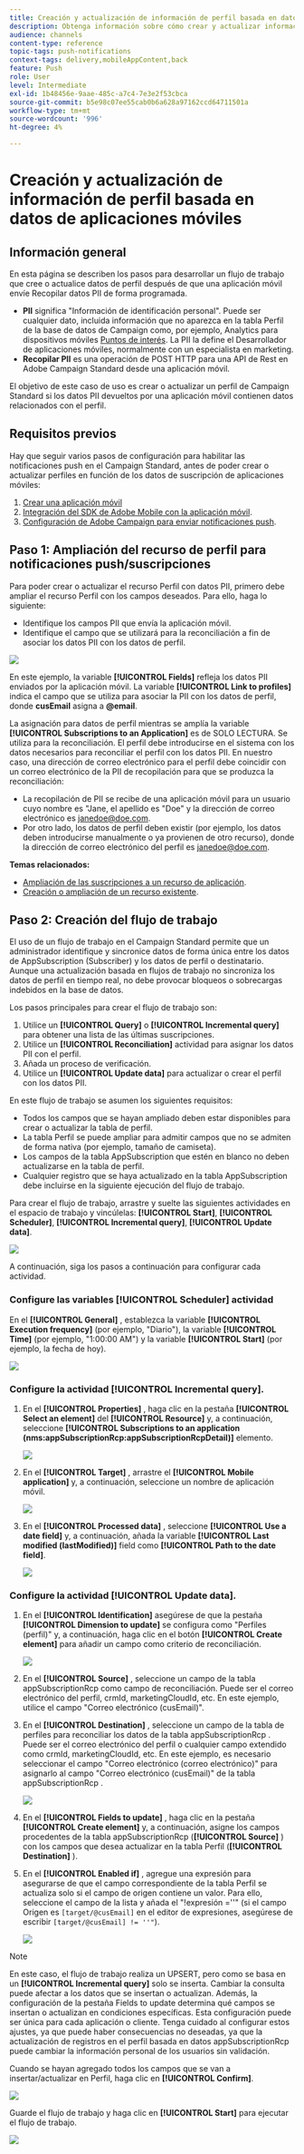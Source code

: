 ```yaml
---
title: Creación y actualización de información de perfil basada en datos de aplicaciones móviles
description: Obtenga información sobre cómo crear y actualizar información de perfil basada en datos de aplicaciones móviles.
audience: channels
content-type: reference
topic-tags: push-notifications
context-tags: delivery,mobileAppContent,back
feature: Push
role: User
level: Intermediate
exl-id: 1b48456e-9aae-485c-a7c4-7e3e2f53cbca
source-git-commit: b5e98c07ee55cab0b6a628a97162ccd64711501a
workflow-type: tm+mt
source-wordcount: '996'
ht-degree: 4%

---
```


# Creación y actualización de información de perfil basada en datos de aplicaciones móviles

## Información general

En esta página se describen los pasos para desarrollar un flujo de trabajo que cree o actualice datos de perfil después de que una aplicación móvil envíe Recopilar datos PII de forma programada.

* **PII** significa &quot;Información de identificación personal&quot;. Puede ser cualquier dato, incluida información que no aparezca en la tabla Perfil de la base de datos de Campaign como, por ejemplo, Analytics para dispositivos móviles [Puntos de interés](../../integrating/using/about-campaign-points-of-interest-data-integration.md). La PII la define el Desarrollador de aplicaciones móviles, normalmente con un especialista en marketing.
* **Recopilar PII** es una operación de POST HTTP para una API de Rest en Adobe Campaign Standard desde una aplicación móvil.

El objetivo de este caso de uso es crear o actualizar un perfil de Campaign Standard si los datos PII devueltos por una aplicación móvil contienen datos relacionados con el perfil.

## Requisitos previos

Hay que seguir varios pasos de configuración para habilitar las notificaciones push en el Campaign Standard, antes de poder crear o actualizar perfiles en función de los datos de suscripción de aplicaciones móviles:

1. [Crear una aplicación móvil](../../administration/using/configuring-a-mobile-application.md)
1. [Integración del SDK de Adobe Mobile con la aplicación móvil](../../administration/using/supported-mobile-use-cases.md).
1. [Configuración de Adobe Campaign para enviar notificaciones push](../../administration/using/configuring-a-mobile-application.md).

## Paso 1: Ampliación del recurso de perfil para notificaciones push/suscripciones

Para poder crear o actualizar el recurso Perfil con datos PII, primero debe ampliar el recurso Perfil con los campos deseados. Para ello, haga lo siguiente:

* Identifique los campos PII que envía la aplicación móvil.
* Identifique el campo que se utilizará para la reconciliación a fin de asociar los datos PII con los datos de perfil.

![](assets/update_profile1.png)

En este ejemplo, la variable **[!UICONTROL Fields]** refleja los datos PII enviados por la aplicación móvil. La variable **[!UICONTROL Link to profiles]** indica el campo que se utiliza para asociar la PII con los datos de perfil, donde **cusEmail** asigna a **@email**.

La asignación para datos de perfil mientras se amplía la variable **[!UICONTROL Subscriptions to an Application]** es de SOLO LECTURA. Se utiliza para la reconciliación. El perfil debe introducirse en el sistema con los datos necesarios para reconciliar el perfil con los datos PII. En nuestro caso, una dirección de correo electrónico para el perfil debe coincidir con un correo electrónico de la PII de recopilación para que se produzca la reconciliación:

* La recopilación de PII se recibe de una aplicación móvil para un usuario cuyo nombre es &quot;Jane, el apellido es &quot;Doe&quot; y la dirección de correo electrónico es janedoe@doe.com.
* Por otro lado, los datos de perfil deben existir (por ejemplo, los datos deben introducirse manualmente o ya provienen de otro recurso), donde la dirección de correo electrónico del perfil es janedoe@doe.com.

**Temas relacionados:**

* [Ampliación de las suscripciones a un recurso de aplicación](../../developing/using/extending-the-subscriptions-to-an-application-resource.md).
* [Creación o ampliación de un recurso existente](../../developing/using/key-steps-to-add-a-resource.md).

## Paso 2: Creación del flujo de trabajo

El uso de un flujo de trabajo en el Campaign Standard permite que un administrador identifique y sincronice datos de forma única entre los datos de AppSubscription (Subscriber) y los datos de perfil o destinatario. Aunque una actualización basada en flujos de trabajo no sincroniza los datos de perfil en tiempo real, no debe provocar bloqueos o sobrecargas indebidos en la base de datos.

Los pasos principales para crear el flujo de trabajo son:

1. Utilice un **[!UICONTROL Query]** o **[!UICONTROL Incremental query]** para obtener una lista de las últimas suscripciones.
1. Utilice un **[!UICONTROL Reconciliation]** actividad para asignar los datos PII con el perfil.
1. Añada un proceso de verificación.
1. Utilice un **[!UICONTROL Update data]** para actualizar o crear el perfil con los datos PII.

En este flujo de trabajo se asumen los siguientes requisitos:

* Todos los campos que se hayan ampliado deben estar disponibles para crear o actualizar la tabla de perfil.
* La tabla Perfil se puede ampliar para admitir campos que no se admiten de forma nativa (por ejemplo, tamaño de camiseta).
* Los campos de la tabla AppSubscription que estén en blanco no deben actualizarse en la tabla de perfil.
* Cualquier registro que se haya actualizado en la tabla AppSubscription debe incluirse en la siguiente ejecución del flujo de trabajo.

Para crear el flujo de trabajo, arrastre y suelte las siguientes actividades en el espacio de trabajo y vincúlelas: **[!UICONTROL Start]**, **[!UICONTROL Scheduler]**, **[!UICONTROL Incremental query]**, **[!UICONTROL Update data]**.

![](assets/update_profile0.png)

A continuación, siga los pasos a continuación para configurar cada actividad.

### Configure las variables **[!UICONTROL Scheduler]** actividad

En el **[!UICONTROL General]** , establezca la variable **[!UICONTROL Execution frequency]** (por ejemplo, &quot;Diario&quot;), la variable **[!UICONTROL Time]** (por ejemplo, &quot;1:00:00 AM&quot;) y la variable **[!UICONTROL Start]** (por ejemplo, la fecha de hoy).

![](assets/update_profile2.png)

### Configure la actividad **[!UICONTROL Incremental query]**.

1. En el **[!UICONTROL Properties]** , haga clic en la pestaña **[!UICONTROL Select an element]** del **[!UICONTROL Resource]** y, a continuación, seleccione **[!UICONTROL Subscriptions to an application (nms:appSubscriptionRcp:appSubscriptionRcpDetail)]** elemento.

   ![](assets/update_profile3.png)

1. En el **[!UICONTROL Target]** , arrastre el **[!UICONTROL Mobile application]** y, a continuación, seleccione un nombre de aplicación móvil.

   ![](assets/update_profile4.png)

1. En el **[!UICONTROL Processed data]** , seleccione **[!UICONTROL Use a date field]** y, a continuación, añada la variable **[!UICONTROL Last modified (lastModified)]**  field como **[!UICONTROL Path to the date field]**.

   ![](assets/update_profile5.png)

### Configure la actividad **[!UICONTROL Update data]**.

1. En el **[!UICONTROL Identification]** asegúrese de que la pestaña **[!UICONTROL Dimension to update]** se configura como &quot;Perfiles (perfil)&quot; y, a continuación, haga clic en el botón **[!UICONTROL Create element]** para añadir un campo como criterio de reconciliación.

   ![](assets/update_profile_createelement.png)

1. En el **[!UICONTROL Source]** , seleccione un campo de la tabla appSubscriptionRcp como campo de reconciliación. Puede ser el correo electrónico del perfil, crmId, marketingCloudId, etc. En este ejemplo, utilice el campo &quot;Correo electrónico (cusEmail)&quot;.

1. En el **[!UICONTROL Destination]** , seleccione un campo de la tabla de perfiles para reconciliar los datos de la tabla appSubscriptionRcp . Puede ser el correo electrónico del perfil o cualquier campo extendido como crmId, marketingCloudId, etc. En este ejemplo, es necesario seleccionar el campo &quot;Correo electrónico (correo electrónico)&quot; para asignarlo al campo &quot;Correo electrónico (cusEmail)&quot; de la tabla appSubscriptionRcp .

   ![](assets/update_profile7.png)

1. En el **[!UICONTROL Fields to update]** , haga clic en la pestaña **[!UICONTROL Create element]** y, a continuación, asigne los campos procedentes de la tabla appSubscriptionRcp (**[!UICONTROL Source]** ) con los campos que desea actualizar en la tabla Perfil (**[!UICONTROL Destination]** ).

1. En el **[!UICONTROL Enabled if]** , agregue una expresión para asegurarse de que el campo correspondiente de la tabla Perfil se actualiza solo si el campo de origen contiene un valor. Para ello, seleccione el campo de la lista y añada el &quot;!expresión =&#39;&#39;&quot; (si el campo Origen es `[target/@cusEmail]` en el editor de expresiones, asegúrese de escribir `[target/@cusEmail] != ''"`).

   ![](assets/update_profile8.png)

>[!NOTE]
>
>En este caso, el flujo de trabajo realiza un UPSERT, pero como se basa en un **[!UICONTROL Incremental query]** solo se inserta. Cambiar la consulta puede afectar a los datos que se insertan o actualizan.
>Además, la configuración de la pestaña Fields to update determina qué campos se insertan o actualizan en condiciones específicas. Esta configuración puede ser única para cada aplicación o cliente.
>Tenga cuidado al configurar estos ajustes, ya que puede haber consecuencias no deseadas, ya que la actualización de registros en el perfil basada en datos appSubscriptionRcp puede cambiar la información personal de los usuarios sin validación.

Cuando se hayan agregado todos los campos que se van a insertar/actualizar en Perfil, haga clic en **[!UICONTROL Confirm]**.

![](assets/update_profile9.png)

Guarde el flujo de trabajo y haga clic en **[!UICONTROL Start]** para ejecutar el flujo de trabajo.

![](assets/update_profile10.png)

